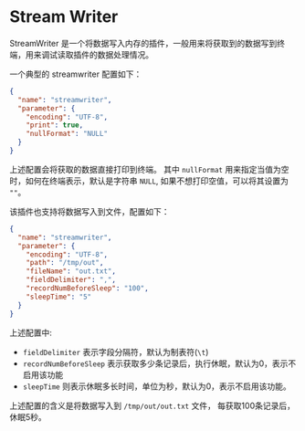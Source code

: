 # Stream Writer

StreamWriter 是一个将数据写入内存的插件，一般用来将获取到的数据写到终端，用来调试读取插件的数据处理情况。

一个典型的 streamwriter 配置如下：

```json
{
  "name": "streamwriter",
  "parameter": {
    "encoding": "UTF-8",
    "print": true,
    "nullFormat": "NULL"
  }
}
```

上述配置会将获取的数据直接打印到终端。 其中 `nullFormat` 用来指定当值为空时，如何在终端表示，默认是字符串 `NULL`, 如果不想打印空值，可以将其设置为 `""`。

该插件也支持将数据写入到文件，配置如下：

```json
{
  "name": "streamwriter",
  "parameter": {
    "encoding": "UTF-8",
    "path": "/tmp/out",
    "fileName": "out.txt",
    "fieldDelimiter": ",",
    "recordNumBeforeSleep": "100",
    "sleepTime": "5"
  }
}
```

上述配置中:

- `fieldDelimiter` 表示字段分隔符，默认为制表符(`\t`)
- `recordNumBeforeSleep` 表示获取多少条记录后，执行休眠，默认为0，表示不启用该功能
- `sleepTime` 则表示休眠多长时间，单位为秒，默认为0，表示不启用该功能。

上述配置的含义是将数据写入到 `/tmp/out/out.txt` 文件， 每获取100条记录后，休眠5秒。
